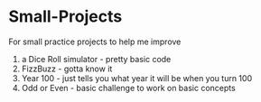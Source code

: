 # Small-Projects
For small practice projects to help me improve

1) a Dice Roll simulator - pretty basic code
2) FizzBuzz - gotta know it 
3) Year 100 - just tells you what year it will be when you turn 100
4) Odd or Even - basic challenge to work on basic concepts
